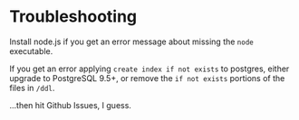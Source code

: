 # Troubleshooting

Install node.js if you get an error message about missing the `node` executable.

If you get an error applying `create index if not exists` to postgres, either upgrade to PostgreSQL 9.5+, or remove the `if not exists` portions of the files in `/ddl`.

...then hit Github Issues, I guess.
